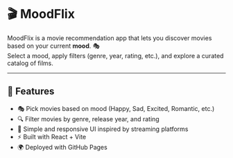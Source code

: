 # 🎬 MoodFlix  

MoodFlix is a movie recommendation app that lets you discover movies based on your current **mood**. 🎭  
Select a mood, apply filters (genre, year, rating, etc.), and explore a curated catalog of films.  

---

## 🚀 Features
- 🎭 Pick movies based on mood (Happy, Sad, Excited, Romantic, etc.)  
- 🔍 Filter movies by genre, release year, and rating  
- 🎨 Simple and responsive UI inspired by streaming platforms  
- ⚡ Built with React + Vite  
- 🌍 Deployed with GitHub Pages  
